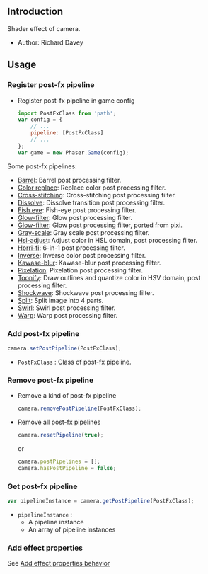 ## Introduction

Shader effect of camera.

- Author: Richard Davey

## Usage

### Register post-fx pipeline

- Register post-fx pipeline in game config
    ```javascript
    import PostFxClass from 'path';
    var config = {
        // ...
        pipeline: [PostFxClass]
        // ...
    };
    var game = new Phaser.Game(config);
    ```

Some post-fx pipelines:

- [Barrel](shader-barrel.md): Barrel post processing filter.
- [Color replace](shader-colorreplace.md): Replace color post processing filter.
- [Cross-stitching](shader-crossstitching.md): Cross-stitching post processing filter.
- [Dissolve](shader-dissolve.md): Dissolve transition post processing filter.
- [Fish eye](shader-fisheye.md): Fish-eye post processing filter.
- [Glow-filter](shader-glowfilter.md): Glow post processing filter.
- [Glow-filter](shader-glowfilter2.md): Glow post processing filter, ported from pixi.
- [Gray-scale](shader-grayscale.md): Gray scale post processing filter.
- [Hsl-adjust](shader-hsladjust.md): Adjust color in HSL domain, post processing filter.
- [Horri-fi](shader-horrifi.md): 6-in-1 post processing filter.
- [Inverse](shader-inverse.md): Inverse color post processing filter.
- [Kawase-blur](shader-kawaseblur.md): Kawase-blur post processing filter.
- [Pixelation](shader-pixelation.md): Pixelation post processing filter.
- [Toonify](shader-toonify.md): Draw outlines and quantize color in HSV domain, post processing filter.
- [Shockwave](shader-shockwave.md): Shockwave post processing filter.
- [Split](shader-split.md): Split image into 4 parts.
- [Swirl](shader-swirl.md): Swirl post processing filter.
- [Warp](shader-warp.md): Warp post processing filter. 

### Add post-fx pipeline

```javascript
camera.setPostPipeline(PostFxClass);
```

- `PostFxClass` : Class of post-fx pipeline.

### Remove post-fx pipeline

- Remove a kind of post-fx pipeline
    ```javascript
    camera.removePostPipeline(PostFxClass);
    ```
- Remove all post-fx pipelines
    ```javascript
    camera.resetPipeline(true);
    ```
    or
    ```javascript
    camera.postPipelines = [];
    camera.hasPostPipeline = false;
    ```

### Get post-fx pipeline

```javascript
var pipelineInstance = camera.getPostPipeline(PostFxClass);
```

- `pipelineInstance` : 
    - A pipeline instance
    - An array of pipeline instances

### Add effect properties

See [Add effect properties behavior](effect-properties.md)
